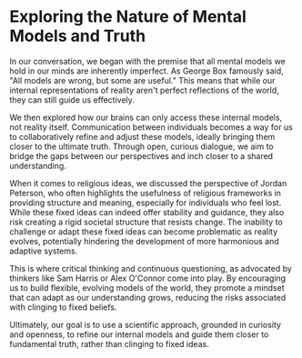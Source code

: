 # Exploring the Nature of Mental Models and Truth

In our conversation, we began with the premise that all mental models we hold in our minds are inherently imperfect. As George Box famously said, "All models are wrong, but some are useful." This means that while our internal representations of reality aren't perfect reflections of the world, they can still guide us effectively.

We then explored how our brains can only access these internal models, not reality itself. Communication between individuals becomes a way for us to collaboratively refine and adjust these models, ideally bringing them closer to the ultimate truth. Through open, curious dialogue, we aim to bridge the gaps between our perspectives and inch closer to a shared understanding.

When it comes to religious ideas, we discussed the perspective of Jordan Peterson, who often highlights the usefulness of religious frameworks in providing structure and meaning, especially for individuals who feel lost. While these fixed ideas can indeed offer stability and guidance, they also risk creating a rigid societal structure that resists change. The inability to challenge or adapt these fixed ideas can become problematic as reality evolves, potentially hindering the development of more harmonious and adaptive systems.

This is where critical thinking and continuous questioning, as advocated by thinkers like Sam Harris or Alex O'Connor come into play. By encouraging us to build flexible, evolving models of the world, they promote a mindset that can adapt as our understanding grows, reducing the risks associated with clinging to fixed beliefs.

Ultimately, our goal is to use a scientific approach, grounded in curiosity and openness, to refine our internal models and guide them closer to fundamental truth, rather than clinging to fixed ideas.